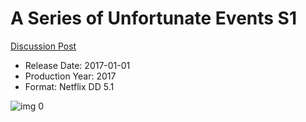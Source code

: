 # A Series of Unfortunate Events S1

[Discussion Post](https://www.avsforum.com/threads/bass-eq-for-filtered-movies.2995212/post-59498648)

* Release Date: 2017-01-01
* Production Year: 2017
* Format: Netflix DD 5.1

![img 0](https://i.imgur.com/xn9hOB1.jpg)

